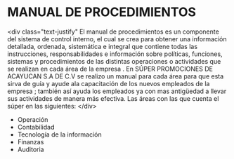 # MANUAL DE PROCEDIMIENTOS

&lt;div class="text-justify" El manual de procedimientos es un componente del sistema de control interno, el cual se crea para obtener una información detallada, ordenada, sistemática e integral que contiene todas las instrucciones, responsabilidades e información sobre políticas, funciones, sistemas y procedimientos de las distintas operaciones o actividades que se realizan en cada área de la empresa . En SÚPER PROMOCIONES DE ACAYUCAN S.A DE C.V se realizo un manual para cada área para que esta sirva de guía y ayude ala capacitación de los nuevos empleados de la empresa ; también así ayuda los empleados ya con mas antigüedad a llevar sus actividades de manera más efectiva. Las áreas con las que cuenta el súper en las siguientes:   &lt;/div&gt;

* Operación  
* Contabilidad 
* Tecnología de la información 
* Finanzas 
* Auditoria 

